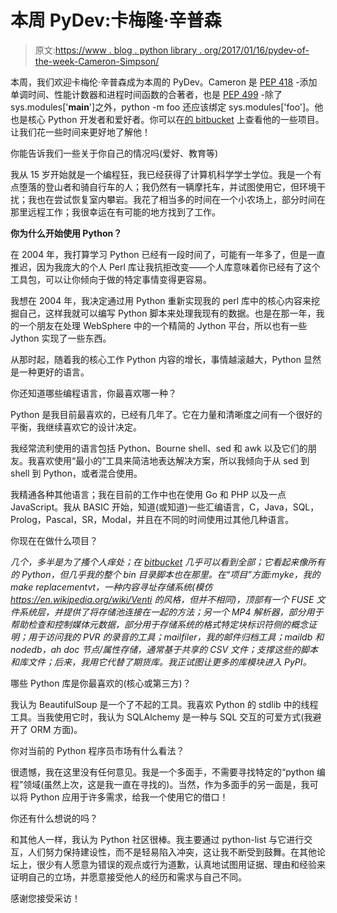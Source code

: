 # 本周 PyDev:卡梅隆·辛普森

> 原文:[https://www . blog . python library . org/2017/01/16/pydev-of-the-week-Cameron-Simpson/](https://www.blog.pythonlibrary.org/2017/01/16/pydev-of-the-week-cameron-simpson/)

本周，我们欢迎卡梅伦·辛普森成为本周的 PyDev。Cameron 是 [PEP 418](https://www.python.org/dev/peps/pep-0418/) -添加单调时间、性能计数器和进程时间函数的合著者，也是 [PEP 499](https://www.python.org/dev/peps/pep-0499/) -除了 sys.modules['__main__']之外，python -m foo 还应该绑定 sys.modules['foo']。他也是核心 Python 开发者和爱好者。你可以在[的 bitbucket](https://bitbucket.org/cameron_simpson/css/commits/all) 上查看他的一些项目。让我们花一些时间来更好地了解他！

你能告诉我们一些关于你自己的情况吗(爱好、教育等)

我从 15 岁开始就是一个编程狂，我已经获得了计算机科学学士学位。我是一个有点堕落的登山者和骑自行车的人；我仍然有一辆摩托车，并试图使用它，但环境干扰；我也在尝试恢复室内攀岩。我花了相当多的时间在一个小农场上，部分时间在那里远程工作；我很幸运在有可能的地方找到了工作。

**你为什么开始使用 Python？**

在 2004 年，我打算学习 Python 已经有一段时间了，可能有一年多了，但是一直推迟，因为我庞大的个人 Perl 库让我抗拒改变——个人库意味着你已经有了这个工具包，可以让你倾向于做的特定事情变得更容易。

我想在 2004 年，我决定通过用 Python 重新实现我的 perl 库中的核心内容来挖掘自己，这样我就可以编写 Python 脚本来处理我现有的数据。也是在那一年，我的一个朋友在处理 WebSphere 中的一个精简的 Jython 平台，所以也有一些 Jython 实现了一些东西。

从那时起，随着我的核心工作 Python 内容的增长，事情越滚越大，Python 显然是一种更好的语言。

你还知道哪些编程语言，你最喜欢哪一种？

Python 是我目前最喜欢的，已经有几年了。它在力量和清晰度之间有一个很好的平衡，我继续喜欢它的设计决定。

我经常流利使用的语言包括 Python、Bourne shell、sed 和 awk 以及它们的朋友。我喜欢使用“最小的”工具来简洁地表达解决方案，所以我倾向于从 sed 到 shell 到 Python，或者混合使用。

我精通各种其他语言；我在目前的工作中也在使用 Go 和 PHP 以及一点 JavaScript。我从 BASIC 开始，知道(或知道)一些汇编语言，C，Java，SQL，Prolog，Pascal，SR，Modal，并且在不同的时间使用过其他几种语言。

你现在在做什么项目？

*几个，多半是为了搔个人痒处；在 [bitbucket](https://bitbucket.org/cameron_simpson/css/commits/all) 几乎可以看到全部；它看起来像所有的 Python，但几乎我的整个 bin 目录脚本也在那里。在“项目”方面:myke，我的 make replacementvt，一种内容寻址存储系统(模仿 https://en.wikipedia.org/wiki/Venti 的风格，但并不相同)，顶部有一个 FUSE 文件系统层，并提供了将存储池连接在一起的方法；另一个 MP4 解析器，部分用于帮助检查和控制媒体元数据，部分用于存储系统的格式特定块标识符侧的概念证明；用于访问我的 PVR 的录音的工具；mailfiler，我的邮件归档工具；maildb 和 nodedb，ah doc 节点/属性存储，通常基于共享的 CSV 文件；支撑这些的脚本和库文件；后来，我用它代替了期货库。我正试图让更多的库模块进入 PyPI。*

哪些 Python 库是你最喜欢的(核心或第三方)？

我认为 BeautifulSoup 是一个了不起的工具。我喜欢 Python 的 stdlib 中的线程工具。当我使用它时，我认为 SQLAlchemy 是一种与 SQL 交互的可爱方式(我避开了 ORM 方面)。

你对当前的 Python 程序员市场有什么看法？

很遗憾，我在这里没有任何意见。我是一个多面手，不需要寻找特定的“python 编程”领域(虽然上次，这是我一直在寻找的)。当然，作为多面手的另一面是，我可以将 Python 应用于许多需求，给我一个使用它的借口！

你还有什么想说的吗？

和其他人一样，我认为 Python 社区很棒。我主要通过 python-list 与它进行交互，人们努力保持建设性，而不是轻易陷入冲突，这让我不断受到鼓舞。在其他论坛上，很少有人愿意为错误的观点或行为道歉，认真地试图用证据、理由和经验来证明自己的立场，并愿意接受他人的经历和需求与自己不同。

感谢您接受采访！